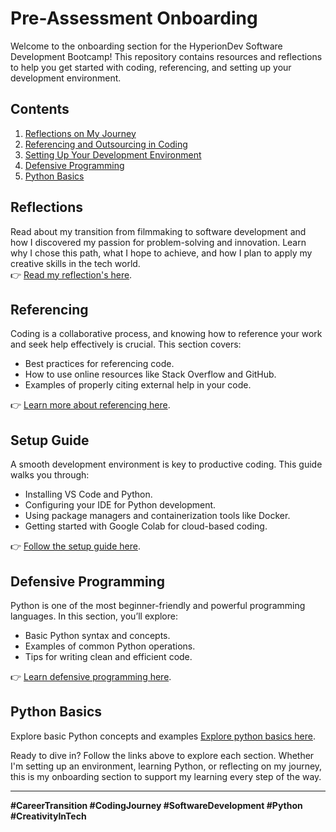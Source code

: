 # Pre-Assessment Onboarding

Welcome to the onboarding section for the HyperionDev Software Development Bootcamp! This repository contains resources and reflections to help you get started with coding, referencing, and setting up your development environment.

## Contents
1. [Reflections on My Journey](#reflections)
2. [Referencing and Outsourcing in Coding](#referencing)
3. [Setting Up Your Development Environment](#setup)
4. [Defensive Programming](#defensive-programming)
5. [Python Basics](#python-basics)

## Reflections
Read about my transition from filmmaking to software development and how I discovered my passion for problem-solving and innovation. Learn why I chose this path, what I hope to achieve, and how I plan to apply my creative skills in the tech world.  
👉 [Read my reflection's here](./reflections.md).

## Referencing
Coding is a collaborative process, and knowing how to reference your work and seek help effectively is crucial. This section covers:
- Best practices for referencing code.
- How to use online resources like Stack Overflow and GitHub.
- Examples of properly citing external help in your code.

👉 [Learn more about referencing here](./referencing.md).

## Setup Guide
A smooth development environment is key to productive coding. This guide walks you through:
- Installing VS Code and Python.
- Configuring your IDE for Python development.
- Using package managers and containerization tools like Docker.
- Getting started with Google Colab for cloud-based coding.

👉 [Follow the setup guide here](./setup_guide.md).

## Defensive Programming
Python is one of the most beginner-friendly and powerful programming languages. In this section, you’ll explore:
- Basic Python syntax and concepts.
- Examples of common Python operations.
- Tips for writing clean and efficient code.

👉 [Learn defensive programming here](./Defensive_Programming/Defensive-CodingGuide.md).

## Python Basics
Explore basic Python concepts and examples [Explore python basics here](./Python_Basics/Python_Examples.md).

Ready to dive in? Follow the links above to explore each section. Whether I'm setting up an environment, learning Python, or reflecting on my journey, this is my onboarding section to support my learning every step of the way.

---

**#CareerTransition #CodingJourney #SoftwareDevelopment #Python #CreativityInTech**

